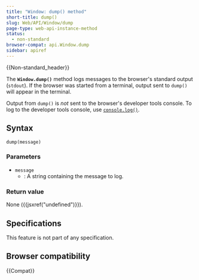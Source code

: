 ```yaml
---
title: "Window: dump() method"
short-title: dump()
slug: Web/API/Window/dump
page-type: web-api-instance-method
status:
  - non-standard
browser-compat: api.Window.dump
sidebar: apiref
---
```


{{Non-standard_header}}

The **`Window.dump()`** method logs messages to the browser's standard output (`stdout`). If the browser was started from a terminal, output sent to `dump()` will appear in the terminal.

Output from `dump()` is _not_ sent to the browser's developer tools console. To log to the developer tools console, use [`console.log()`](/en-US/docs/Web/API/console/log_static).

## Syntax

```js-nolint
dump(message)
```

### Parameters

- `message`
  - : A string containing the message to log.

### Return value

None ({{jsxref("undefined")}}).

## Specifications

This feature is not part of any specification.

## Browser compatibility

{{Compat}}
